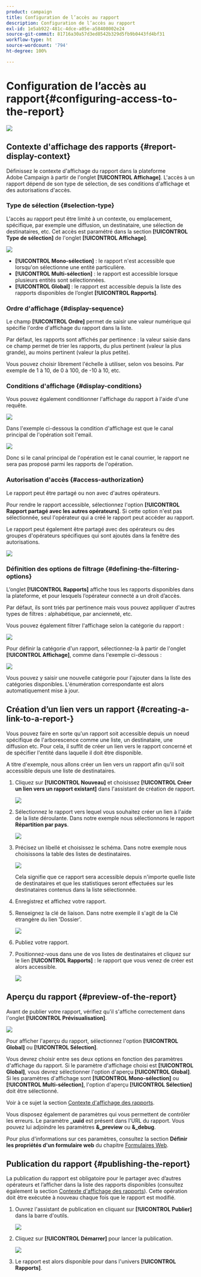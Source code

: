 ```yaml
---
product: campaign
title: Configuration de l’accès au rapport
description: Configuration de l’accès au rapport
exl-id: 1e5ab922-481c-4dce-a05e-a58408002e24
source-git-commit: 81716a30a57d3ed8542b329d5fb9b0443fd4bf31
workflow-type: ht
source-wordcount: '794'
ht-degree: 100%

---
```


# Configuration de l’accès au rapport{#configuring-access-to-the-report}

![](../../assets/common.svg)

## Contexte d&#39;affichage des rapports {#report-display-context}

Définissez le contexte d&#39;affichage du rapport dans la plateforme Adobe Campaign à partir de l&#39;onglet **[!UICONTROL Affichage]**. L&#39;accès à un rapport dépend de son type de sélection, de ses conditions d&#39;affichage et des autorisations d&#39;accès.

### Type de sélection {#selection-type}

L&#39;accès au rapport peut être limité à un contexte, ou emplacement, spécifique, par exemple une diffusion, un destinataire, une sélection de destinataires, etc. Cet accès est paramétré dans la section **[!UICONTROL Type de sélection]** de l&#39;onglet **[!UICONTROL Affichage]**.

![](assets/s_ncs_advuser_report_visibility_4.png)

* **[!UICONTROL Mono-sélection]** : le rapport n&#39;est accessible que lorsqu&#39;on sélectionne une entité particulière.
* **[!UICONTROL Multi-sélection]** : le rapport est accessible lorsque plusieurs entités sont sélectionnées.
* **[!UICONTROL Global]** : le rapport est accessible depuis la liste des rapports disponibles de l’onglet **[!UICONTROL Rapports]**.

### Ordre d&#39;affichage {#display-sequence}

Le champ **[!UICONTROL Ordre]** permet de saisir une valeur numérique qui spécifie l&#39;ordre d&#39;affichage du rapport dans la liste.

Par défaut, les rapports sont affichés par pertinence : la valeur saisie dans ce champ permet de trier les rapports, du plus pertinent (valeur la plus grande), au moins pertinent (valeur la plus petite).

Vous pouvez choisir librement l&#39;échelle à utiliser, selon vos besoins. Par exemple de 1 à 10, de 0 à 100, de -10 à 10, etc.

### Conditions d&#39;affichage {#display-conditions}

Vous pouvez également conditionner l&#39;affichage du rapport à l&#39;aide d&#39;une requête.

![](assets/s_ncs_advuser_report_visibility_5.png)

Dans l&#39;exemple ci-dessous la condition d&#39;affichage est que le canal principal de l&#39;opération soit l&#39;email.

![](assets/s_ncs_advuser_report_visibility_6.png)

Donc si le canal principal de l&#39;opération est le canal courrier, le rapport ne sera pas proposé parmi les rapports de l&#39;opération.

### Autorisation d&#39;accès {#access-authorization}

Le rapport peut être partagé ou non avec d&#39;autres opérateurs.

Pour rendre le rapport accessible, sélectionnez l&#39;option **[!UICONTROL Rapport partagé avec les autres opérateurs]**. Si cette option n&#39;est pas sélectionnée, seul l&#39;opérateur qui a créé le rapport peut accéder au rapport.

Le rapport peut également être partagé avec des opérateurs ou des groupes d&#39;opérateurs spécifiques qui sont ajoutés dans la fenêtre des autorisations.

![](assets/s_ncs_advuser_report_visibility_8.png)

### Définition des options de filtrage {#defining-the-filtering-options}

L’onglet **[!UICONTROL Rapports]** affiche tous les rapports disponibles dans la plateforme, et pour lesquels l’opérateur connecté a un droit d’accès.

Par défaut, ils sont triés par pertinence mais vous pouvez appliquer d&#39;autres types de filtres : alphabétique, par ancienneté, etc.

Vous pouvez également filtrer l&#39;affichage selon la catégorie du rapport :

![](assets/report_ovv_select_type.png)

Pour définir la catégorie d&#39;un rapport, sélectionnez-la à partir de l&#39;onglet **[!UICONTROL Affichage]**, comme dans l&#39;exemple ci-dessous :

![](assets/report_select_category.png)

Vous pouvez y saisir une nouvelle catégorie pour l&#39;ajouter dans la liste des catégories disponibles. L&#39;énumération correspondante est alors automatiquement mise à jour.

## Création dʼun lien vers un rapport {#creating-a-link-to-a-report-}

Vous pouvez faire en sorte qu&#39;un rapport soit accessible depuis un noeud spécifique de l&#39;arborescence comme une liste, un destinataire, une diffusion etc. Pour cela, il suffit de créer un lien vers le rapport concerné et de spécifier l&#39;entité dans laquelle il doit être disponible.

A titre d&#39;exemple, nous allons créer un lien vers un rapport afin qu&#39;il soit accessible depuis une liste de destinataires.

1. Cliquez sur **[!UICONTROL Nouveau]** et choisissez **[!UICONTROL Créer un lien vers un rapport existant]** dans l&#39;assistant de création de rapport.

   ![](assets/s_ncs_advuser_report_wizard_link_01.png)

1. Sélectionnez le rapport vers lequel vous souhaitez créer un lien à l&#39;aide de la liste déroulante. Dans notre exemple nous sélectionnons le rapport **Répartition par pays**.

   ![](assets/s_ncs_advuser_report_wizard_link_02.png)

1. Précisez un libellé et choisissez le schéma. Dans notre exemple nous choisissons la table des listes de destinataires.

   ![](assets/s_ncs_advuser_report_wizard_link_03.png)

   Cela signifie que ce rapport sera accessible depuis n&#39;importe quelle liste de destinataires et que les statistiques seront effectuées sur les destinataires contenus dans la liste sélectionnée.

1. Enregistrez et affichez votre rapport.
1. Renseignez la clé de liaison. Dans notre exemple il s&#39;agit de la Clé étrangère du lien &#39;Dossier&#39;.

   ![](assets/s_ncs_advuser_report_wizard_link_04.png)

1. Publiez votre rapport.
1. Positionnez-vous dans une de vos listes de destinataires et cliquez sur le lien **[!UICONTROL Rapports]** : le rapport que vous venez de créer est alors accessible.

   ![](assets/s_ncs_advuser_report_wizard_link_05.png)

## Aperçu du rapport {#preview-of-the-report}

Avant de publier votre rapport, vérifiez qu&#39;il s&#39;affiche correctement dans l&#39;onglet **[!UICONTROL Prévisualisation]**.

![](assets/s_ncs_advuser_report_preview_01.png)

Pour afficher l&#39;aperçu du rapport, sélectionnez l&#39;option **[!UICONTROL Global]** ou **[!UICONTROL Sélection]**.

Vous devrez choisir entre ses deux options en fonction des paramètres d&#39;affichage du rapport. Si le paramètre d&#39;affichage choisi est **[!UICONTROL Global]**, vous devrez sélectionner l&#39;option d&#39;aperçu **[!UICONTROL Global]**. Si les paramètres d&#39;affichage sont **[!UICONTROL Mono-sélection]** ou **[!UICONTROL Multi-sélection]**, l&#39;option d&#39;aperçu **[!UICONTROL Sélection]** doit être sélectionné.

Voir à ce sujet la section [Contexte d&#39;affichage des rapports](#report-display-context).

Vous disposez également de paramètres qui vous permettent de contrôler les erreurs. Le paramètre **_uuid** est présent dans l&#39;URL du rapport. Vous pouvez lui adjoindre les paramètres **&amp;_preview** ou **&amp;_debug**.

Pour plus d&#39;informations sur ces paramètres, consultez la section **Définir les propriétés d&#39;un formulaire web** du chapitre [Formulaires Web](../../web/using/about-web-forms.md).

## Publication du rapport {#publishing-the-report}

La publication du rapport est obligatoire pour le partager avec d’autres opérateurs et l’afficher dans la liste des rapports disponibles (consultez également la section [Contexte d&#39;affichage des rapports](#report-display-context)). Cette opération doit être exécutée à nouveau chaque fois que le rapport est modifié.

1. Ouvrez l&#39;assistant de publication en cliquant sur **[!UICONTROL Publier]** dans la barre d&#39;outils.

   ![](assets/s_ncs_advuser_report_publish_01.png)

1. Cliquez sur **[!UICONTROL Démarrer]** pour lancer la publication.

   ![](assets/s_ncs_advuser_report_publish_02.png)

1. Le rapport est alors disponible pour dans l&#39;univers **[!UICONTROL Rapports]**.
